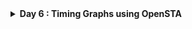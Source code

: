 <details>
  <Summary><strong> Day 6 : Timing Graphs using OpenSTA</strong></summary>

## 📚 Contents

## Introduction to STA
Static Timing Analysis (STA) is a crucial method in digital design used to verify the timing performance of a circuit without requiring simulation or input stimulus. It checks all possible paths in a design for timing violations, ensuring that signals propagate within acceptable time limits and meet the design’s setup and hold requirements.

Unlike dynamic timing analysis, which simulates input vectors and observes the behavior over time, STA is static, it does not depend on input values or functional simulation. This makes it extremely fast and exhaustive, making it the industry standard for sign-off timing verification in ASIC and SoC flows.

## OpenSTA and Installation

OpenSTA is an open-source gate-level Static Timing Analysis tool developed by Parallax Software. 

- You can install OpenSTA using two different methods:
  - Native Installation with Local CUDD: This method involves installing OpenSTA directly on your system using a manually built CUDD.
  - Docker-based Installation: This method involves installing OpenSTA inside a Docker container, which can be self-contained and clean.

### 🔹 Method 1: Native Installation with Local CUDD
This method provides full control and is suitable for script automation.

#### Steps:

##### Step 1: Install prerequisites:
  
```bash
sudo apt update
sudo apt install -y build-essential cmake git \
  tcl-dev swig bison flex zlib1g-dev libeigen3-dev
```
  
##### Step 2: Build and install CUDD:
  
```bash
wget https://github.com/davidkebo/cudd/raw/main/cudd_versions/cudd-3.0.0.tar.gz
tar -xvzf cudd-3.0.0.tar.gz
cd cudd-3.0.0
./configure --prefix=$HOME/cudd
make -j$(nproc)
make install
cd ..
```
![Alt Text](images/step2_cmake.png)
![Alt Text](images/step2_make.png)
  
##### Step3: Build OpenSTA with CMake:
  
  ```bash
  git clone https://github.com/parallaxsw/OpenSTA.git
  cd OpenSTA
  mkdir build && cd build
  cmake -DCUDD_DIR=$HOME/cudd ..
  make -j$(nproc)
  ./sta
  ```

![Alt Text](images/OpenSTA_with_CUDD.png)

### 🔹 Method 2: Docker-based Installation
This method offers a clean, isolated, ready-to-use environment.

#### Steps:

##### Step 1: Install Docker on Ubuntu
```bash
# 1. Remove any older Docker versions (optional)
sudo apt remove docker docker-engine docker.io containerd runc

# 2. Update and install prerequisites
sudo apt update
sudo apt install -y ca-certificates curl gnupg lsb-release

# 3. Add Docker’s official GPG key
sudo mkdir -p /etc/apt/keyrings
curl -fsSL https://download.docker.com/linux/ubuntu/gpg | \
  sudo gpg --dearmor -o /etc/apt/keyrings/docker.gpg

# 4. Set up the Docker stable repository
echo \
  "deb [arch=$(dpkg --print-architecture) signed-by=/etc/apt/keyrings/docker.gpg] \
  https://download.docker.com/linux/ubuntu $(lsb_release -cs) stable" | \
  sudo tee /etc/apt/sources.list.d/docker.list > /dev/null

# 5. Install Docker Engine
sudo apt update
sudo apt install -y docker-ce docker-ce-cli containerd.io docker-buildx-plugin docker-compose-plugin
```

##### Step 2: Start Docker
```bash
sudo systemctl start docker
sudo systemctl enable docker
```

##### Step 3: Verify Docker is working
```bash
sudo docker run hello-world
```

- This should print a "Hello from Docker!" message confirming Docker is installed correctly.
![Alt Text](images/s3_verify_docker_is_working.png)

##### Step 4: Clone the OpenSTA Repository
```bash
git clone https://github.com/parallaxsw/OpenSTA.git
cd OpenSTA
```

##### Step 5: Build the OpenSTA Docker Image
```bash
sudo docker build --file Dockerfile.ubuntu22.04 --tag opensta .
```
- This will take a few minutes and install all dependencies (including CUDD) inside the Docker image.

#### Step 6: Run OpenSTA from Docker
```bash
sudo docker run -it -v $HOME:/data opensta
```
Here,
- -it: interactive terminal
- -v $HOME:/data: mounts your home directory inside the container so you can access files

![Alt Text](images/s6.png)

Once inside, you’ll see the sta> prompt — you're ready to use OpenSTA.

